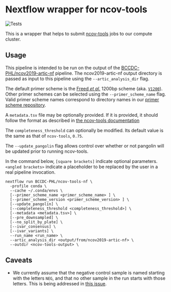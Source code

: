 # Nextflow wrapper for ncov-tools

![Tests](https://github.com/BCCDC-PHL/ncov-tools-nf/actions/workflows/tests.yml/badge.svg)

This is a wrapper that helps to submit [ncov-tools](https://github.com/jts/ncov-tools) jobs to our compute cluster.

## Usage

This pipeline is intended to be run on the output of the [BCCDC-PHL/ncov2019-artic-nf](https://github.com/BCCDC-PHL/ncov2019-artic-nf) pipeline.
The ncov2019-artic-nf output directory is passed as input to this pipeline using the `--artic_analysis_dir` flag.

The default primer scheme is the [Freed *et al.*](https://academic.oup.com/biomethods/article/5/1/bpaa014/5873518) 1200bp scheme (aka. [`V1200`](https://github.com/BCCDC-PHL/artic-ncov2019/tree/master/primer_schemes/nCoV-2019/V1200)). Other primer schemes can be selected using the `--primer_scheme_name` flag. Valid primer scheme names correspond to directory names in our [primer scheme repository](https://github.com/BCCDC-PHL/artic-ncov2019/tree/master/primer_schemes/nCoV-2019).

A `metadata.tsv` file may be optionally provided. If it is provided, it should follow the format as described in [the ncov-tools documentation](https://github.com/jts/ncov-tools#metadata-optional) 

The `completeness_threshold` can optionally be modified. Its default value is the same as that of `ncov-tools`, `0.75`.

The `--update_pangolin` flag allows control over whether or not pangolin will be updated prior to running ncov-tools.

In the command below, `[square brackets]` indicate optional parameters. `<angled brackets>` indicate a placeholder to be replaced by the user in a real pipeline invocation.

```
nextflow run BCCDC-PHL/ncov-tools-nf \
  -profile conda \
  --cache ~/.conda/envs \
  [--primer_scheme_name <primer_scheme_name> ] \
  [--primer_scheme_version <primer_scheme_version> ] \
  [--update_pangolin] \
  [--completeness_threshold <completeness_threshold>] \
  [--metadata <metadata.tsv>] \
  [--pre_downsampled] \
  [--no_split_by_plate] \
  [--ivar_consensus] \
  [--ivar_variants] \
  --run_name <run_name> \
  --artic_analysis_dir <output/from/ncov2019-artic-nf> \
  --outdir <ncov-tools-output> \
```


## Caveats
- We currently assume that the negative control sample is named starting with the letters `NEG`, and that
  no other sample in the run starts with those letters. This is being addressed in [this issue](https://github.com/BCCDC-PHL/ncov-tools-nf/issues/6).
